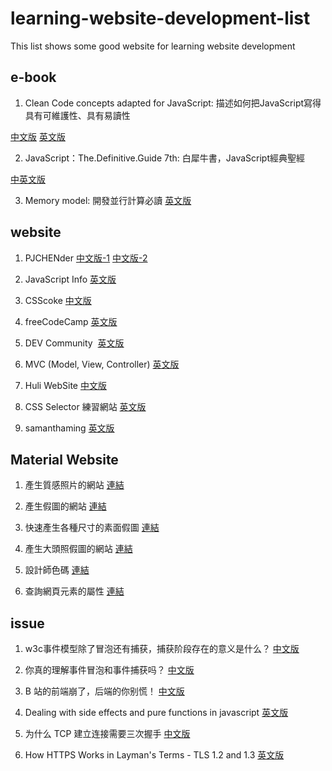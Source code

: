 # learning-website-development-list
This list shows some good website for learning website development



## e-book

1. Clean Code concepts adapted for JavaScript: 描述如何把JavaScript寫得具有可維護性、具有易讀性

[中文版](https://github.com/AllJointTW/clean-code-javascript)
[英文版](https://github.com/ryanmcdermott/clean-code-javascript)

2. JavaScript：The.Definitive.Guide 7th: 白犀牛書，JavaScript經典聖經

[中英文版](https://js.2019919.xyz)

3. Memory model: 開發並行計算必讀
[英文版](https://research.swtch.com/mm)


## website

1. PJCHENder
[中文版-1](https://pjchender.dev)
[中文版-2](https://pjchender.blogspot.com)

2. JavaScript Info
[英文版](https://javascript.info)

3. CSScoke
[中文版](https://ithelp.ithome.com.tw/users/20112550/ironman)

4. freeCodeCamp
[英文版](https://www.freecodecamp.org)

5. DEV Community ‍ 
[英文版](https://dev.to)

6. MVC (Model, View, Controller)
[英文版](https://martinfowler.com/eaaDev/uiArchs.html#ModelViewController)

7. Huli WebSite
[中文版](https://lidemy.com/p/net101-js)

8. CSS Selector 練習網站
[英文版](https://flukeout.github.io/#)

9. samanthaming
[英文版](https://www.samanthaming.com)

## Material Website

1. 產生質感照片的網站
[連結](https://picsum.photos/images)

2. 產生假圖的網站
[連結](http://lorempixel.com)

3. 快速產生各種尺寸的素面假圖
[連結](https://placeholder.com)

4. 產生大頭照假圖的網站
[連結](https://randomuser.me/)

5. 設計師色碼
[連結](https://color.adobe.com/zh/explore)

6. 查詢網頁元素的屬性
[連結](https://htmlreference.io/)


## issue

1. w3c事件模型除了冒泡还有捕获，捕获阶段存在的意义是什么？
[中文版](https://www.zhihu.com/question/39474653)

2. 你真的理解事件冒泡和事件捕获吗？
[中文版](https://segmentfault.com/a/1190000012729080)


3. B 站的前端崩了，后端的你别慌！
[中文版](https://mp.weixin.qq.com/s/nFJFTmfUEaq0pfFL2rbdcQ)


4. Dealing with side effects and pure functions in javascript
[英文版](https://dev.to/vonheikemen/dealing-with-side-effects-and-pure-functions-in-javascript-16mg)


5. 为什么 TCP 建立连接需要三次握手
[中文版](https://draveness.me/whys-the-design-tcp-three-way-handshake/)


6. How HTTPS Works in Layman's Terms - TLS 1.2 and 1.3
[英文版](https://vinta.ws/code/how-https-works-in-laymans-terms-tls-1-2-and-1-3.html)

